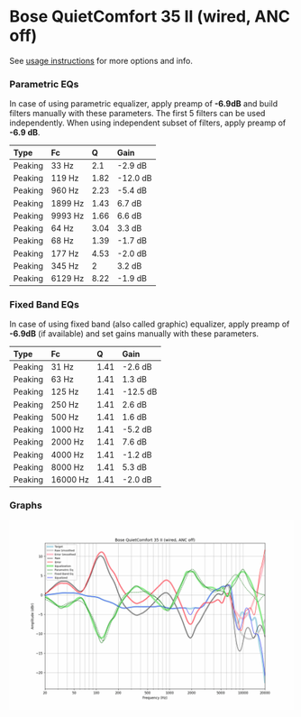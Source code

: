 # Bose QuietComfort 35 II (wired, ANC off)
See [usage instructions](https://github.com/jaakkopasanen/AutoEq#usage) for more options and info.

### Parametric EQs
In case of using parametric equalizer, apply preamp of **-6.9dB** and build filters manually
with these parameters. The first 5 filters can be used independently.
When using independent subset of filters, apply preamp of **-6.9 dB**.

| Type    | Fc      |    Q | Gain     |
|:--------|:--------|:-----|:---------|
| Peaking | 33 Hz   | 2.1  | -2.9 dB  |
| Peaking | 119 Hz  | 1.82 | -12.0 dB |
| Peaking | 960 Hz  | 2.23 | -5.4 dB  |
| Peaking | 1899 Hz | 1.43 | 6.7 dB   |
| Peaking | 9993 Hz | 1.66 | 6.6 dB   |
| Peaking | 64 Hz   | 3.04 | 3.3 dB   |
| Peaking | 68 Hz   | 1.39 | -1.7 dB  |
| Peaking | 177 Hz  | 4.53 | -2.0 dB  |
| Peaking | 345 Hz  | 2    | 3.2 dB   |
| Peaking | 6129 Hz | 8.22 | -1.9 dB  |

### Fixed Band EQs
In case of using fixed band (also called graphic) equalizer, apply preamp of **-6.9dB**
(if available) and set gains manually with these parameters.

| Type    | Fc       |    Q | Gain     |
|:--------|:---------|:-----|:---------|
| Peaking | 31 Hz    | 1.41 | -2.6 dB  |
| Peaking | 63 Hz    | 1.41 | 1.3 dB   |
| Peaking | 125 Hz   | 1.41 | -12.5 dB |
| Peaking | 250 Hz   | 1.41 | 2.6 dB   |
| Peaking | 500 Hz   | 1.41 | 1.6 dB   |
| Peaking | 1000 Hz  | 1.41 | -5.2 dB  |
| Peaking | 2000 Hz  | 1.41 | 7.6 dB   |
| Peaking | 4000 Hz  | 1.41 | -1.2 dB  |
| Peaking | 8000 Hz  | 1.41 | 5.3 dB   |
| Peaking | 16000 Hz | 1.41 | -2.0 dB  |

### Graphs
![](./Bose%20QuietComfort%2035%20II%20(wired,%20ANC%20off).png)